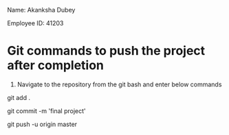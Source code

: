 Name:  Akanksha Dubey

Employee ID:  41203



Git commands to push the project after completion
=======================================
1. Navigate to the repository from the git bash and enter below commands

git add .

git commit -m 'final project'

git push -u origin master

